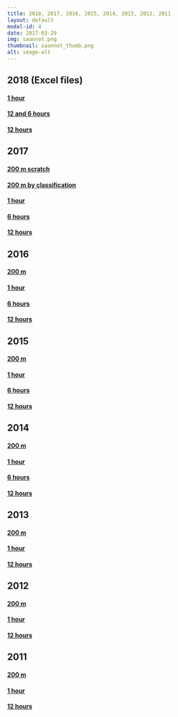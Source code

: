 ```yaml
---
title: 2018, 2017, 2016, 2015, 2014, 2013, 2012, 2011
layout: default
modal-id: 4
date: 2017-03-29
img: saannot.png
thumbnail: saannot_thumb.png
alt: image-alt
---
```


## 2018 (Excel files)

#### <a href="../resources/2018_1h_final_MOD.xlsx" target="_blank">1 hour</a>

#### <a href="../resources/2018_12h_6h_final_MOD.xlsx" target="_blank"> 12 and 6 hours</a>

#### <a href="../resources/2018-200m_final.xlsx" target="_blank">12 hours</a>

## 2017

#### <a href="../resources/2017 - 200 mtrs - scratch.pdf" target="_blank">200 m scratch</a>

#### <a href="../resources/2017 - 200 mtrs.pdf" target="_blank">200 m by classification</a>

#### <a href="../resources/2017 1h_results.txt" target="_blank">1 hour</a>

#### <a href="../resources/2017 6h_results.txt" target="_blank">6 hours</a>

#### <a href="../resources/2017 12h_results.txt" target="_blank">12 hours</a>

## 2016

#### <a href="../resources/2016-200 m results.pdf" target="_blank">200 m</a>

#### <a href="../resources/2016-1 hour results.pdf" target="_blank">1 hour</a>

#### <a href="../resources/2016-6 hours results.pdf" target="_blank">6 hours</a>

#### <a href="../resources/2016-12h Results.pdf" target="_blank">12 hours</a>

## 2015

#### <a href="../resources/2015-200 m tulokset.pdf" target="_blank">200 m</a>

#### <a href="../resources/2015-1 h tulokset.pdf" target="_blank">1 hour</a>

#### <a href="../resources/2015-6 h tulokset.pdf" target="_blank">6 hours</a>

#### <a href="../resources/2015-12 h tulokset.pdf" target="_blank">12 hours</a>

## 2014

#### <a href="../resources/2014-200 m tulokset.pdf" target="_blank">200 m</a>

#### <a href="../resources/2014-1 h tulokset.pdf" target="_blank">1 hour</a>

#### <a href="../resources/2014-6 h tulokset.pdf" target="_blank">6 hours</a>

#### <a href="../resources/2014-12 h tulokset.pdf" target="_blank">12 hours</a>

## 2013

#### <a href="../resources/2013-200 m results.pdf" target="_blank">200 m</a>

#### <a href="../resources/2013-1 h results.pdf" target="_blank">1 hour</a>

#### <a href="../resources/2013-12 h results.pdf" target="_blank">12 hours</a>

## 2012

#### <a href="../resources/2012-200 m tulokset.pdf" target="_blank">200 m</a>

#### <a href="../resources/2012-1 h tulokset.pdf" target="_blank">1 hour</a>

#### <a href="../resources/2012-12 h tulokset.pdf" target="_blank">12 hours</a>

## 2011

#### <a href="../resources/2011-200 m tulokset.jpg" target="_blank">200 m</a>

#### <a href="../resources/2011-1 h tulokset.jpg" target="_blank">1 hour</a>

#### <a href="../resources/2011-12 h tulokset.jpg" target="_blank">12 hours</a>